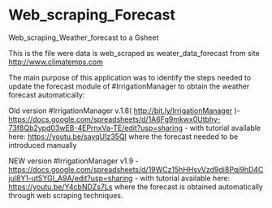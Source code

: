 # Web_scraping_Forecast
Web_scraping_Weather_forecast to a Gsheet

This is the file were data is web_scraped as weater_data_forecast from site http://www.climatemps.com

The main purpose of this application was to identify the steps needed to update the forecast module of #IrrigationManager to obtain the weather forecast automatically:

Old version #IrrigationManager v.1.8( http://bit.ly/IrrigationManager )- https://docs.google.com/spreadsheets/d/1A6Fg9mkwx0Utbhy-73f8Qb2ypd03wEB-4EPrnxVa-TE/edit?usp=sharing - with tutorial available here: https://youtu.be/sayqUIz35QI where the forecast needed to be introduced manually

NEW version #IrrigationManager v1.9 - https://docs.google.com/spreadsheets/d/19WCz15hHHsvVzd9di8Pqj9hD4Cjul8Y1-utSYGI_A9A/edit?usp=sharing - with tutorial available here: https://youtu.be/Y4cbNDZs7Ls where the forecast is obtained automatically through web scraping techniques.

